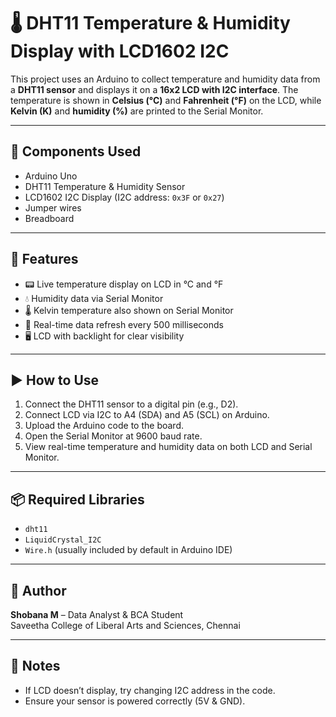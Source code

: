 # 🌡️ DHT11 Temperature & Humidity Display with LCD1602 I2C

This project uses an Arduino to collect temperature and humidity data from a **DHT11 sensor** and displays it on a **16x2 LCD with I2C interface**. The temperature is shown in **Celsius (°C)** and **Fahrenheit (°F)** on the LCD, while **Kelvin (K)** and **humidity (%)** are printed to the Serial Monitor.

---

## 🧰 Components Used

- Arduino Uno
- DHT11 Temperature & Humidity Sensor
- LCD1602 I2C Display (I2C address: `0x3F` or `0x27`)
- Jumper wires
- Breadboard

---

## 🔧 Features

- 📟 Live temperature display on LCD in °C and °F
- 💧 Humidity data via Serial Monitor
- 🌡️ Kelvin temperature also shown on Serial Monitor
- 🔁 Real-time data refresh every 500 milliseconds
- 🖥️ LCD with backlight for clear visibility

---

## ▶️ How to Use

1. Connect the DHT11 sensor to a digital pin (e.g., D2).
2. Connect LCD via I2C to A4 (SDA) and A5 (SCL) on Arduino.
3. Upload the Arduino code to the board.
4. Open the Serial Monitor at 9600 baud rate.
5. View real-time temperature and humidity data on both LCD and Serial Monitor.

---

## 📦 Required Libraries

- `dht11`
- `LiquidCrystal_I2C`
- `Wire.h` (usually included by default in Arduino IDE)


---

## 🧠 Author

**Shobana M** – Data Analyst & BCA Student  
Saveetha College of Liberal Arts and Sciences, Chennai

---

## 📌 Notes

- If LCD doesn’t display, try changing I2C address in the code.
- Ensure your sensor is powered correctly (5V & GND).

